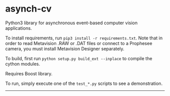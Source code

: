 # asynch-cv
Python3 library for asynchronous event-based computer vision applications.  

To install requirements, run `pip3 install -r requirements.txt`. Note that in order to read Metavision .RAW or .DAT files or connect to a Prophesee camera, you must install Metavision Designer separately.

To build, first run `python setup.py build_ext --inplace` to compile the cython modules.

Requires Boost library.

To run, simply execute one of the `test_*.py` scripts to see a demonstration.  
***

